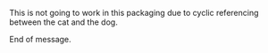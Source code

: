 This is not going to work in this packaging due to cyclic referencing between the cat and the dog. 

End of message.